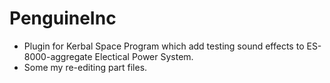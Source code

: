 # PenguineInc
- Plugin for Kerbal Space Program which add testing sound effects to ES-8000-aggregate Electical Power System.
- Some my re-editing part files.

